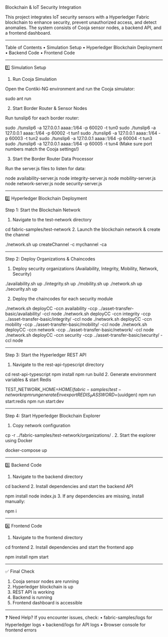 Blockchain & IoT Security Integration

This project integrates IoT security sensors with a Hyperledger Fabric blockchain to enhance security, 
prevent unauthorized access, and detect anomalies. The system consists of Cooja sensor nodes, 
a backend API, and a frontend dashboard.
________________________________________
Table of Contents
•	Simulation Setup
•	Hyperledger Blockchain Deployment
•	Backend Code
•	Frontend Code
________________________________________

1️⃣ Simulation Setup
1.	Run Cooja Simulation

Open the Contiki-NG environment and run the Cooja simulator:

sudo ant run

2.	Start Border Router & Sensor Nodes

Run tunslip6 for each border router:

sudo ./tunslip6 -a 127.0.0.1 aaaa::1/64 -p 60020 -t tun0
sudo ./tunslip6 -a 127.0.0.1 aaaa::1/64 -p 60002 -t tun1
sudo ./tunslip6 -a 127.0.0.1 aaaa::1/64 -p 60003 -t tun2
sudo ./tunslip6 -a 127.0.0.1 aaaa::1/64 -p 60004 -t tun3
sudo ./tunslip6 -a 127.0.0.1 aaaa::1/64 -p 60005 -t tun4
(Make sure port numbers match the Cooja settings!)

3.	Start the Border Router Data Processor

Run the server.js files to listen for data:

node availability-server.js
node integrity-server.js
node mobility-server.js
node network-server.js
node security-server.js
________________________________________
2️⃣ Hyperledger Blockchain Deployment

Step 1: Start the Blockchain Network
1.	Navigate to the test-network directory

cd fabric-samples/test-network
2.	Launch the blockchain network & create the channel

./network.sh up createChannel -c mychannel -ca
________________________________________
Step 2: Deploy Organizations & Chaincodes

1.	Deploy security organizations (Availability, Integrity, Mobility, Network, Security)

./availability.sh up
./integrity.sh up
./mobility.sh up
./network.sh up
./security.sh up

2.	Deploy the chaincodes for each security module

./network.sh deployCC -ccn availability -ccp ../asset-transfer-basic/availability/ -ccl node
./network.sh deployCC -ccn integrity -ccp ../asset-transfer-basic/integrity/ -ccl node
./network.sh deployCC -ccn mobility -ccp ../asset-transfer-basic/mobility/ -ccl node
./network.sh deployCC -ccn network -ccp ../asset-transfer-basic/network/ -ccl node
./network.sh deployCC -ccn security -ccp ../asset-transfer-basic/security/ -ccl node
________________________________________
Step 3: Start the Hyperledger REST API
1.	Navigate to the rest-api-typescript directory

cd rest-api-typescript
npm install
npm run build
2.	Generate environment variables & start Redis

TEST_NETWORK_HOME=$HOME/fabric-samples/test-network npm run generateEnv
export REDIS_PASSWORD=$(uuidgen)
npm run start:redis
npm run start:dev
________________________________________
Step 4: Start Hyperledger Blockchain Explorer

1.	Copy network configuration

cp -r ../fabric-samples/test-network/organizations/ .
2.	Start the explorer using Docker

docker-compose up
________________________________________
3️⃣ Backend Code
1.	Navigate to the backend directory

cd backend
2.	Install dependencies and start the backend API

npm install
node index.js
3.	If any dependencies are missing, install manually:

npm i <package-name>
________________________________________
4️⃣ Frontend Code
1.	Navigate to the frontend directory

cd frontend
2.	Install dependencies and start the frontend app

npm install
npm start
________________________________________
✅ Final Check
1.	Cooja sensor nodes are running 
2.	Hyperledger blockchain is up 
3.	REST API is working 
4.	Backend is running 
5.	Frontend dashboard is accessible 
________________________________________
❓ Need Help?
If you encounter issues, check:
•	fabric-samples/logs for Hyperledger logs
•	backend/logs for API logs
•	Browser console for frontend errors
